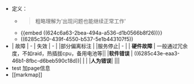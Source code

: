 - 定义：
	- >粗略理解为'出现问题也能继续正常工作'
	- {{embed ((624c6a63-2bea-494a-a536-d1b0566b8f26))}}
	- ((6285c350-439f-4550-b537-5e1b443107f5))
- | 故障 | - | 失效 | - |
  |部分偏离标注 |  |服务停止| - |
  | **硬件故障** | 一般通过冗余度，不如raid，热插拔cpu，备用电池等||
  |**软件错误** |  ((6285c43e-eaa3-46b1-8fbc-d6beb590c18d))| | |
  |**人为错误**| |||
- test 加page信息
- [[markmap]]
